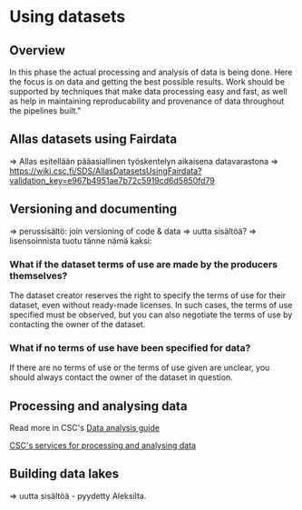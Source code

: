 # Using datasets

<a name="header1"></a>
## Overview 

In this phase the actual processing and analysis of data is being done. Here the focus is on data and getting the best possible results. Work should be supported by techniques that make data processing easy and fast, as well as help in maintaining reproducability and provenance of data throughout the pipelines built."

<a name="header2"></a>
## Allas datasets using Fairdata
=> Allas esitellään pääasiallinen työskentelyn aikaisena datavarastona
=> https://wiki.csc.fi/SDS/AllasDatasetsUsingFairdata?validation_key=e967b4951ae7b72c5919cd6d5850fd79

<a name="header3"></a>
## Versioning and documenting 
=> perussisältö: join versioning of code & data
=> uutta sisältöä?
=> lisensoinnista tuotu tänne nämä kaksi:

### What if the dataset terms of use are made by the producers themselves?

The dataset creator reserves the right to specify the terms of use for their dataset, even without ready-made licenses. In such cases, the terms of use specified must be observed, but you can also negotiate the terms of use by contacting the owner of the dataset.

### What if no terms of use have been specified for data?

If there are no terms of use or the terms of use given are unclear, you should always contact the owner of the dataset in question.

<a name="header4"></a>
## Processing and analysing data

 Read more in CSC's [Data analysis guide](../../../support/tutorials/da-guide/)
 
 [CSC's services for processing and analysing data](https://research.csc.fi/en/service-catalog#compute)

<a name="header5"></a>
## Building data lakes
=> uutta sisältöä - pyydetty Aleksilta.

